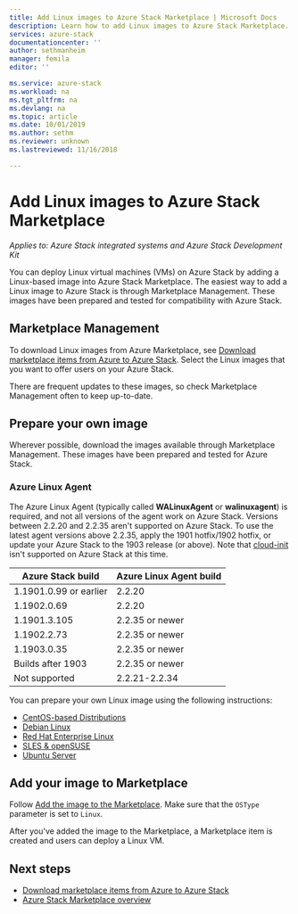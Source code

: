 ```yaml
---
title: Add Linux images to Azure Stack Marketplace | Microsoft Docs
description: Learn how to add Linux images to Azure Stack Marketplace.
services: azure-stack
documentationcenter: ''
author: sethmanheim
manager: femila
editor: ''

ms.service: azure-stack
ms.workload: na
ms.tgt_pltfrm: na
ms.devlang: na
ms.topic: article
ms.date: 10/01/2019
ms.author: sethm
ms.reviewer: unknown
ms.lastreviewed: 11/16/2018

---
```

# Add Linux images to Azure Stack Marketplace

*Applies to: Azure Stack integrated systems and Azure Stack Development Kit*

You can deploy Linux virtual machines (VMs) on Azure Stack by adding a Linux-based image into Azure Stack Marketplace. The easiest way to add a Linux image to Azure Stack is through Marketplace Management. These images have been prepared and tested for compatibility with Azure Stack.

## Marketplace Management

To download Linux images from Azure Marketplace, see [Download marketplace items from Azure to Azure Stack](azure-stack-download-azure-marketplace-item.md). Select the Linux images that you want to offer users on your Azure Stack.

There are frequent updates to these images, so check Marketplace Management often to keep up-to-date.

## Prepare your own image

Wherever possible, download the images available through Marketplace Management. These images have been prepared and tested for Azure Stack.

### Azure Linux Agent

The Azure Linux Agent (typically called **WALinuxAgent** or **walinuxagent**) is required, and not all versions of the agent work on Azure Stack. Versions between 2.2.20 and 2.2.35 aren't supported on Azure Stack. To use the latest agent versions above 2.2.35, apply the 1901 hotfix/1902 hotfix, or update your Azure Stack to the 1903 release (or above). Note that [cloud-init](https://cloud-init.io/) isn't supported on Azure Stack at this time.

| Azure Stack build | Azure Linux Agent build |
| ------------- | ------------- |
| 1.1901.0.99 or earlier | 2.2.20 |
| 1.1902.0.69  | 2.2.20  |
|  1.1901.3.105   | 2.2.35 or newer |
| 1.1902.2.73  | 2.2.35 or newer |
| 1.1903.0.35  | 2.2.35 or newer |
| Builds after 1903 | 2.2.35 or newer |
| Not supported | 2.2.21-2.2.34 |

You can prepare your own Linux image using the following instructions:

* [CentOS-based Distributions](/azure/virtual-machines/linux/create-upload-centos?toc=%2fazure%2fvirtual-machines%2flinux%2ftoc.json)
* [Debian Linux](/azure/virtual-machines/linux/debian-create-upload-vhd?toc=%2fazure%2fvirtual-machines%2flinux%2ftoc.json)
* [Red Hat Enterprise Linux](azure-stack-redhat-create-upload-vhd.md)
* [SLES & openSUSE](/azure/virtual-machines/linux/suse-create-upload-vhd?toc=%2fazure%2fvirtual-machines%2flinux%2ftoc.json)
* [Ubuntu Server](/azure/virtual-machines/linux/create-upload-ubuntu?toc=%2fazure%2fvirtual-machines%2flinux%2ftoc.json)

## Add your image to Marketplace

Follow [Add the image to the Marketplace](azure-stack-add-vm-image.md). Make sure that the `OSType` parameter is set to `Linux`.

After you've added the image to the Marketplace, a Marketplace item is created and users can deploy a Linux VM.

## Next steps

* [Download marketplace items from Azure to Azure Stack](azure-stack-download-azure-marketplace-item.md)
* [Azure Stack Marketplace overview](azure-stack-marketplace.md)
